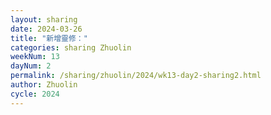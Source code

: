 ```yaml
---
layout: sharing
date: 2024-03-26
title: "新增靈修："
categories: sharing Zhuolin
weekNum: 13
dayNum: 2
permalink: /sharing/zhuolin/2024/wk13-day2-sharing2.html
author: Zhuolin
cycle: 2024
---  
```

